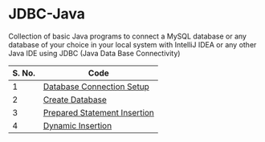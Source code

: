 # JDBC-Java

Collection of basic Java programs to connect a MySQL database or any database of your choice in your local system with IntelliJ IDEA or any other Java IDE using JDBC (Java Data Base Connectivity)

| S. No. | Code |
|--------|------|
| 1 | [Database Connection Setup](https://github.com/MWS-ResearchWing/JDBC-Java/blob/main/ConnMake.java) |
| 2 | [Create Database](https://github.com/MWS-ResearchWing/JDBC-Java/blob/main/CreateDB.java) |
| 3 | [Prepared Statement Insertion](https://github.com/MWS-ResearchWing/JDBC-Java/blob/main/Prepared_Statement_Insertion.java) |
| 4 | [Dynamic Insertion](https://github.com/MWS-ResearchWing/JDBC-Java/blob/main/DynamicInsertion.java) |
